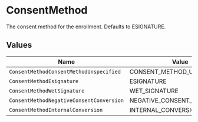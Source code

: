 # ConsentMethod

The consent method for the enrollment. Defaults to ESIGNATURE.


## Values

| Name                                     | Value                                    |
| ---------------------------------------- | ---------------------------------------- |
| `ConsentMethodConsentMethodUnspecified`  | CONSENT_METHOD_UNSPECIFIED               |
| `ConsentMethodEsignature`                | ESIGNATURE                               |
| `ConsentMethodWetSignature`              | WET_SIGNATURE                            |
| `ConsentMethodNegativeConsentConversion` | NEGATIVE_CONSENT_CONVERSION              |
| `ConsentMethodInternalConversion`        | INTERNAL_CONVERSION                      |